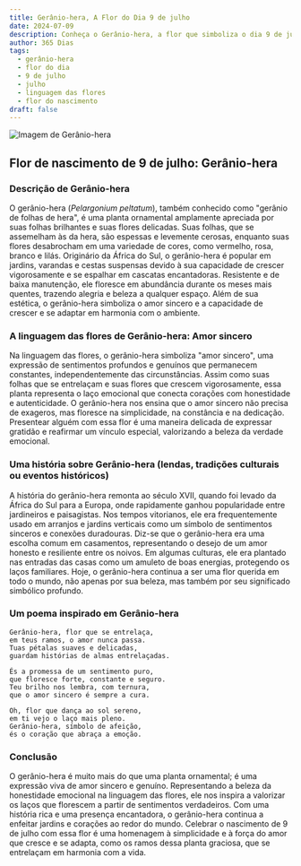 ```yaml
---
title: Gerânio-hera, A Flor do Dia 9 de julho
date: 2024-07-09
description: Conheça o Gerânio-hera, a flor que simboliza o dia 9 de julho e seu significado 'Amor sincero'. Explore a beleza e o simbolismo desta flor encantadora.
author: 365 Dias
tags:
  - gerânio-hera
  - flor do dia
  - 9 de julho
  - julho
  - linguagem das flores
  - flor do nascimento
draft: false
---
```


![Imagem de Gerânio-hera](https://cdn.pixabay.com/photo/2017/07/31/18/47/flower-2559930_960_720.jpg#center)


## Flor de nascimento de 9 de julho: Gerânio-hera

### Descrição de Gerânio-hera

O gerânio-hera (_Pelargonium peltatum_), também conhecido como "gerânio de folhas de hera", é uma planta ornamental amplamente apreciada por suas folhas brilhantes e suas flores delicadas. Suas folhas, que se assemelham às da hera, são espessas e levemente cerosas, enquanto suas flores desabrocham em uma variedade de cores, como vermelho, rosa, branco e lilás. Originário da África do Sul, o gerânio-hera é popular em jardins, varandas e cestas suspensas devido à sua capacidade de crescer vigorosamente e se espalhar em cascatas encantadoras. Resistente e de baixa manutenção, ele floresce em abundância durante os meses mais quentes, trazendo alegria e beleza a qualquer espaço. Além de sua estética, o gerânio-hera simboliza o amor sincero e a capacidade de crescer e se adaptar em harmonia com o ambiente.

### A linguagem das flores de Gerânio-hera: Amor sincero

Na linguagem das flores, o gerânio-hera simboliza "amor sincero", uma expressão de sentimentos profundos e genuínos que permanecem constantes, independentemente das circunstâncias. Assim como suas folhas que se entrelaçam e suas flores que crescem vigorosamente, essa planta representa o laço emocional que conecta corações com honestidade e autenticidade. O gerânio-hera nos ensina que o amor sincero não precisa de exageros, mas floresce na simplicidade, na constância e na dedicação. Presentear alguém com essa flor é uma maneira delicada de expressar gratidão e reafirmar um vínculo especial, valorizando a beleza da verdade emocional.

### Uma história sobre Gerânio-hera (lendas, tradições culturais ou eventos históricos)

A história do gerânio-hera remonta ao século XVII, quando foi levado da África do Sul para a Europa, onde rapidamente ganhou popularidade entre jardineiros e paisagistas. Nos tempos vitorianos, ele era frequentemente usado em arranjos e jardins verticais como um símbolo de sentimentos sinceros e conexões duradouras. Diz-se que o gerânio-hera era uma escolha comum em casamentos, representando o desejo de um amor honesto e resiliente entre os noivos. Em algumas culturas, ele era plantado nas entradas das casas como um amuleto de boas energias, protegendo os laços familiares. Hoje, o gerânio-hera continua a ser uma flor querida em todo o mundo, não apenas por sua beleza, mas também por seu significado simbólico profundo.

### Um poema inspirado em Gerânio-hera

```
Gerânio-hera, flor que se entrelaça,  
em teus ramos, o amor nunca passa.  
Tuas pétalas suaves e delicadas,  
guardam histórias de almas entrelaçadas.  

És a promessa de um sentimento puro,  
que floresce forte, constante e seguro.  
Teu brilho nos lembra, com ternura,  
que o amor sincero é sempre a cura.  

Oh, flor que dança ao sol sereno,  
em ti vejo o laço mais pleno.  
Gerânio-hera, símbolo de afeição,  
és o coração que abraça a emoção.  
```

### Conclusão

O gerânio-hera é muito mais do que uma planta ornamental; é uma expressão viva de amor sincero e genuíno. Representando a beleza da honestidade emocional na linguagem das flores, ele nos inspira a valorizar os laços que florescem a partir de sentimentos verdadeiros. Com uma história rica e uma presença encantadora, o gerânio-hera continua a enfeitar jardins e corações ao redor do mundo. Celebrar o nascimento de 9 de julho com essa flor é uma homenagem à simplicidade e à força do amor que cresce e se adapta, como os ramos dessa planta graciosa, que se entrelaçam em harmonia com a vida.